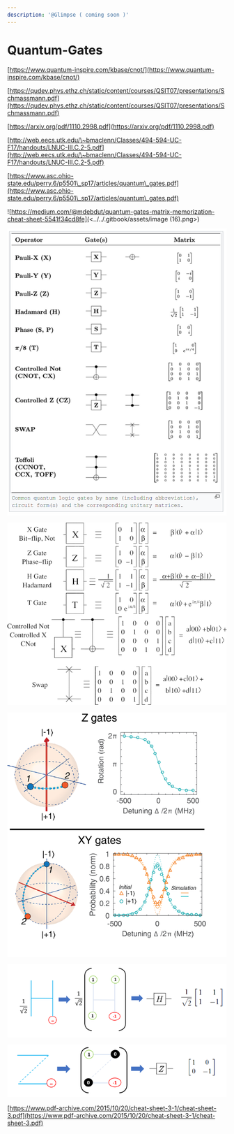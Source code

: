 ```yaml
---
description: '@Glimpse ( coming soon )'
---
```


# Quantum-Gates

[https://www.quantum-inspire.com/kbase/cnot/](https://www.quantum-inspire.com/kbase/cnot/)

[https://qudev.phys.ethz.ch/static/content/courses/QSIT07/presentations/Schmassmann.pdf](https://qudev.phys.ethz.ch/static/content/courses/QSIT07/presentations/Schmassmann.pdf)

[https://arxiv.org/pdf/1110.2998.pdf](https://arxiv.org/pdf/1110.2998.pdf)

[http://web.eecs.utk.edu/\~bmaclenn/Classes/494-594-UC-F17/handouts/LNUC-III.C.2-5.pdf](http://web.eecs.utk.edu/\~bmaclenn/Classes/494-594-UC-F17/handouts/LNUC-III.C.2-5.pdf)

[https://www.asc.ohio-state.edu/perry.6/p5501\_sp17/articles/quantum\_gates.pdf](https://www.asc.ohio-state.edu/perry.6/p5501\_sp17/articles/quantum\_gates.pdf)

![https://medium.com/@mdebdut/quantum-gates-matrix-memorization-cheat-sheet-5541f34cd8fe](<../../.gitbook/assets/image (16).png>)

![](<../../.gitbook/assets/image (21) (1).png>)

![](<../../.gitbook/assets/image (8) (1).png>)

![](<../../.gitbook/assets/image (20).png>)

![](<../../.gitbook/assets/image (11).png>)

![](<../../.gitbook/assets/image (5).png>)

[https://www.pdf-archive.com/2015/10/20/cheat-sheet-3-1/cheat-sheet-3.pdf](https://www.pdf-archive.com/2015/10/20/cheat-sheet-3-1/cheat-sheet-3.pdf)
